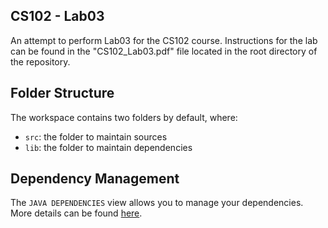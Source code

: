 ## CS102 - Lab03

An attempt to perform Lab03 for the CS102 course. Instructions for the lab can be found in the "CS102_Lab03.pdf" file located in the root directory of the repository.

## Folder Structure

The workspace contains two folders by default, where:

- `src`: the folder to maintain sources
- `lib`: the folder to maintain dependencies

## Dependency Management

The `JAVA DEPENDENCIES` view allows you to manage your dependencies. More details can be found [here](https://github.com/microsoft/vscode-java-pack/blob/master/release-notes/v0.9.0.md#work-with-jar-files-directly).
